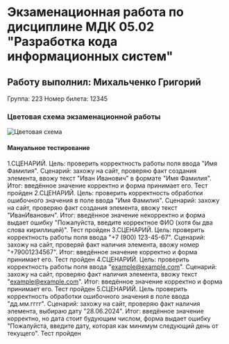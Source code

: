 # Экзаменационная работа по дисциплине МДК 05.02 "Разработка кода информационных систем"
## Работу выполнил: Михальченко Григорий
Группа: 223
Номер билета: 12345

### Цветовая схема экзаменационной работы
![Цветовая схема](docs/имя_файла_палитры.png)

#### Мануальное тестирование
1.СЦЕНАРИЙ. Цель: проверить корректность работы поля ввода "Имя Фамилия". Сценарий: захожу на сайт, проверяю факт создания элемента, ввожу текст "Иван Иванович" в формате "Имя Фамилия". Итог: введённое значение корректно и форма принимает его. Тест пройден
2.СЦЕНАРИЙ. Цель: проверить корректность обработки ошибочного значения в поле ввода "Имя Фамилия". Сценарий: захожу на сайт, проверяю факт создания элемента, ввожу текст "ИванИванович". Итог: введённое значение некорректно и форма выдает ошибку "Пожалуйста, введите корректное ФИО (хотя бы два слова кириллицей)". Тест пройден
3.СЦЕНАРИЙ. Цель: проверить корректность работы поля ввода "+7 (900) 123-45-67". Сценарий: захожу на сайт, проверяй факт наличия элемента, ввожу номер "+79001234567". Итог: введённое значение корректно и форма принимает его. Тест пройден 
4.СЦЕНАРИЙ. Цель: проверить корректность работы поля ввода "example@example.com". Сценарий: захожу на сайт, проверяю факт наличия элемента, ввожу текст "example@example.com". Итог: введённое значение корректно и форма принимает его. Тест пройден
5.СЦЕНАРИЙ. Цель проверить корректность обработки ошибочного значения в поле ввода "дд.мм.гггг". Сценарий: захожу на сайт, проверяю факт наличия элемента, выбираю дату "28.06.2024". Итог: введённое значение корректно, но дата стоит будующим числом, форма выдает ошибку "Пожалуйста, введите дату, которая как минимум следующий день от текущего". Тест пройден

